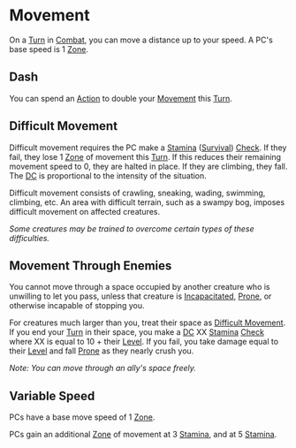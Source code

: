 # Movement

On a [Turn](../Core%20Procedures/Turn.md) in [Combat](Combat.md), you can move a distance up to your speed. A PC's base speed is 1 [Zone](../Core%20Procedures/Zone.md).

## Dash

You can spend an [Action](../Core%20Procedures/Action.md) to double your [Movement](Movement.md) this [Turn](../Core%20Procedures/Turn.md).

## Difficult Movement

Difficult movement requires the PC make a [Stamina](../../Player%20Characters/Attributes/Stamina.md) ([Survival](../../Player%20Characters/Skills/Survival.md)) [Check](../Core%20Procedures/Check.md). If they fail, they lose 1 [Zone](../Core%20Procedures/Zone.md) of movement this [Turn](../Core%20Procedures/Turn.md). If this reduces their remaining movement speed to 0, they are halted in place. If they are climbing, they fall. The [DC](../Core%20Procedures/DC.md) is proportional to the intensity of the situation.

Difficult movement consists of crawling, sneaking, wading, swimming, climbing, etc. An area with difficult terrain, such as a swampy bog, imposes difficult movement on affected creatures.

*Some creatures may be trained to overcome certain types of these difficulties.*

## Movement Through Enemies

You cannot move through a space occupied by another creature who is unwilling to let you pass, unless that creature is [Incapacitated](../Conditions/Incapacitated.md), [Prone](../Conditions/Prone.md), or otherwise incapable of stopping you.

For creatures much larger than you, treat their space as [Difficult Movement](#Difficult%20Movement). If you end your [Turn](../Core%20Procedures/Turn.md) in their space, you make a [DC](../Core%20Procedures/DC.md) XX [Stamina](../../Player%20Characters/Attributes/Stamina.md) [Check](../Core%20Procedures/Check.md) where XX is equal to 10 + their [Level](../../Player%20Characters/Progression/Level.md). If you fail, you take damage equal to their [Level](../../Player%20Characters/Progression/Level.md) and fall [Prone](../Conditions/Prone.md) as they nearly crush you.

*Note: You can move through an ally's space freely.*

## Variable Speed

PCs have a base move speed of 1 [Zone](../Core%20Procedures/Zone.md).

PCs gain an additional [Zone](../Core%20Procedures/Zone.md) of movement at 3 [Stamina](../../Player%20Characters/Attributes/Stamina.md), and at 5 [Stamina](../../Player%20Characters/Attributes/Stamina.md).
